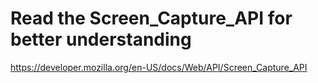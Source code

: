 # Read the Screen_Capture_API for better understanding
https://developer.mozilla.org/en-US/docs/Web/API/Screen_Capture_API
